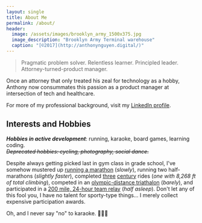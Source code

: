 ```yaml
---
layout: single
title: About Me
permalink: /about/
header:
  image: /assets/images/brooklyn_army_1500x375.jpg
  image_description: "Brooklyn Army Terminal warehouse"
  caption: "[©2017](http://anthonynguyen.digital/)"
---
```


> Pragmatic problem solver. Relentless learner. Principled leader. Attorney-turned-product manager.

Once an attorney that only treated his zeal for technology as a hobby, Anthony now consummates this passion as a product manager at intersection of tech and healthcare.

For more of my professional background, visit my [LinkedIn profile](https://www.linkedin.com/in/anthonytnguyen).

## Interests and Hobbies

***Hobbies in active development***: running, karaoke, board games, learning coding.  
~~*Deprecated hobbies: cycling, photography, social dance.*~~

Despite always getting picked last in gym class in grade school, I've somehow mustered up [running a marathon](http://www.tcsnycmarathon.org) (*slowly*), running two half-marathons (*slightly faster*), completed [three](http://www.ridetomontauk.com/) [century](https://nycc.org/SIGs) rides (*one with 8,268 ft of total climbing*), competed in an [olympic-distance triathalon](http://www.nyctri.com/) (*barely*), and participated in a [200 mile, 24-hour team relay](https://en.wikipedia.org/wiki/Reach_the_Beach_Relay) (*half asleep*). Don't let any of this fool you, I have no talent for sporty-type things... I merely collect expensive participation awards.

Oh, and I never say "no" to karaoke. :microphone::notes::notes:


